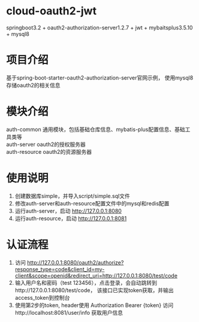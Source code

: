 # cloud-oauth2-jwt

springboot3.2 + oauth2-authorization-server1.2.7 + jwt + mybaitsplus3.5.10 + mysql8

# 项目介绍

基于spring-boot-starter-oauth2-authorization-server官网示例， 使用mysql8存储oauth2的相关信息

# 模块介绍

auth-common 通用模块，包括基础仓库信息、mybatis-plus配置信息、基础工具类等  
auth-server oauth2的授权服务器  
auth-resource oauth2的资源服务器

# 使用说明

1. 创建数据库simple，并导入script/simple.sql文件
2. 修改auth-server和auth-resource配置文件中的mysql和redis配置
3. 运行auth-server，启动 http://127.0.0.1:8080
4. 运行auth-resource，启动 http://127.0.0.1:8081

# 认证流程

1. 访问
   http://127.0.0.1:8080/oauth2/authorize?response_type=code&client_id=my-client&scope=openid&redirect_uri=http://127.0.0.1:8080/test/code
2. 输入用户名和密码（test 123456），点击登录，会自动跳转到http://127.0.0.1:8080/test/code， 该接口已实现token获取，并输出access_token到控制台
3. 使用第2步的token, header使用 Authorization Bearer {token} 访问 http://localhost:8081/user/info 获取用户信息
